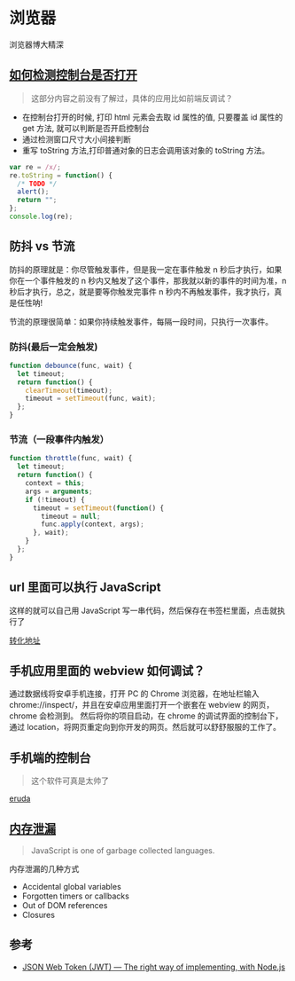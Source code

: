 # 浏览器

浏览器博大精深

## [如何检测控制台是否打开](https://imjad.cn/archives/lab/check-browser-devtools-open)

> 这部分内容之前没有了解过，具体的应用比如前端反调试？

- 在控制台打开的时候, 打印 html 元素会去取 id 属性的值, 只要覆盖 id 属性的 get 方法, 就可以判断是否开启控制台
- 通过检测窗口尺寸大小间接判断
- 重写 toString 方法,打印普通对象的日志会调用该对象的 toString 方法。

```js
var re = /x/;
re.toString = function() {
  /* TODO */
  alert();
  return "";
};
console.log(re);
```

## 防抖 vs 节流

防抖的原理就是：你尽管触发事件，但是我一定在事件触发 n 秒后才执行，如果你在一个事件触发的 n 秒内又触发了这个事件，那我就以新的事件的时间为准，n 秒后才执行，总之，就是要等你触发完事件 n 秒内不再触发事件，我才执行，真是任性呐!

节流的原理很简单：如果你持续触发事件，每隔一段时间，只执行一次事件。

### 防抖(最后一定会触发)

```js
function debounce(func, wait) {
  let timeout;
  return function() {
    clearTimeout(timeout);
    timeout = setTimeout(func, wait);
  };
}
```

### 节流（一段事件内触发）

```js
function throttle(func, wait) {
  let timeout;
  return function() {
    context = this;
    args = arguments;
    if (!timeout) {
      timeout = setTimeout(function() {
        timeout = null;
        func.apply(context, args);
      }, wait);
    }
  };
}
```

## url 里面可以执行 JavaScript

这样的就可以自己用 JavaScript 写一串代码，然后保存在书签栏里面，点击就执行了

[转化地址](https://mrcoles.com/bookmarklet/)

## 手机应用里面的 webview 如何调试？

通过数据线将安卓手机连接，打开 PC 的 Chrome 浏览器，在地址栏输入 chrome://inspect/，并且在安卓应用里面打开一个嵌套在 webview 的网页，chrome 会检测到。
然后将你的项目启动，在 chrome 的调试界面的控制台下，通过 location，将网页重定向到你开发的网页。然后就可以舒舒服服的工作了。

## 手机端的控制台

> 这个软件可真是太帅了

[eruda](https://github.com/liriliri/eruda)

## [内存泄漏](https://auth0.com/blog/four-types-of-leaks-in-your-javascript-code-and-how-to-get-rid-of-them//)

> JavaScript is one of garbage collected languages.

内存泄漏的几种方式

- Accidental global variables
- Forgotten timers or callbacks
- Out of DOM references
- Closures

## 参考

- [JSON Web Token (JWT) — The right way of implementing, with Node.js](https://medium.com/@siddharthac6/json-web-token-jwt-the-right-way-of-implementing-with-node-js-65b8915d550e)
